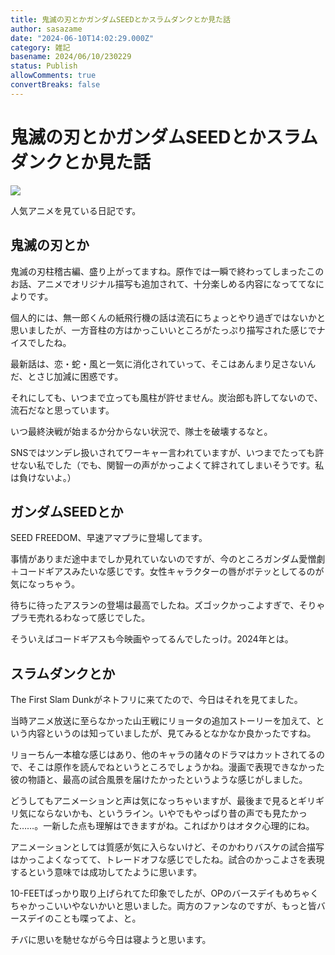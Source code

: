 ```yaml
---
title: 鬼滅の刃とかガンダムSEEDとかスラムダンクとか見た話
author: sasazame
date: "2024-06-10T14:02:29.000Z"
category: 雑記
basename: 2024/06/10/230229
status: Publish
allowComments: true
convertBreaks: false
---
```

# 鬼滅の刃とかガンダムSEEDとかスラムダンクとか見た話

![](https://cdn-ak.f.st-hatena.com/images/fotolife/s/sasazame/20230908/20230908202155.png)

人気アニメを見ている日記です。

<!-- Extended Body -->

## 鬼滅の刃とか

鬼滅の刃柱稽古編、盛り上がってますね。原作では一瞬で終わってしまったこのお話、アニメでオリジナル描写も追加されて、十分楽しめる内容になっててなによりです。

個人的には、無一郎くんの紙飛行機の話は流石にちょっとやり過ぎではないかと思いましたが、一方音柱の方はかっこいいところがたっぷり描写された感じでナイスでしたね。

最新話は、恋・蛇・風と一気に消化されていって、そこはあんまり足さないんだ、とさじ加減に困惑です。

それにしても、いつまで立っても風柱が許せません。炭治郎も許してないので、流石だなと思っています。

いつ最終決戦が始まるか分からない状況で、隊士を破壊するなと。

SNSではツンデレ扱いされてワーキャー言われていますが、いつまでたっても許せない私でした（でも、関智一の声がかっこよくて絆されてしまいそうです。私は負けないよ。）

## ガンダムSEEDとか

SEED FREEDOM、早速アマプラに登場してます。

事情がありまだ途中までしか見れていないのですが、今のところガンダム愛憎劇＋コードギアスみたいな感じです。女性キャラクターの唇がボテッとしてるのが気になっちゃう。

待ちに待ったアスランの登場は最高でしたね。ズゴックかっこよすぎで、そりゃプラモ売れるわなって感じでした。

そういえばコードギアスも今映画やってるんでしたっけ。2024年とは。

## スラムダンクとか

The First Slam Dunkがネトフリに来てたので、今日はそれを見てました。

当時アニメ放送に至らなかった山王戦にリョータの追加ストーリーを加えて、という内容というのは知っていましたが、見てみるとなかなか良かったですね。

リョーちん一本槍な感じはあり、他のキャラの諸々のドラマはカットされてるので、そこは原作を読んでねというところでしょうかね。漫画で表現できなかった彼の物語と、最高の試合風景を届けたかったというような感じがしました。

どうしてもアニメーションと声は気になっちゃいますが、最後まで見るとギリギリ気にならないかも、というライン。いやでもやっぱり昔の声でも見たかった……。一新した点も理解はできますがね。こればかりはオタク心理的にね。

アニメーションとしては質感が気に入らないけど、そのかわりバスケの試合描写はかっこよくなってて、トレードオフな感じでしたね。試合のかっこよさを表現するという意味では成功してたように思います。

10-FEETばっかり取り上げられてた印象でしたが、OPのバースデイもめちゃくちゃかっこいいやないかいと思いました。両方のファンなのですが、もっと皆バースデイのことも喋ってよ、と。

チバに思いを馳せながら今日は寝ようと思います。